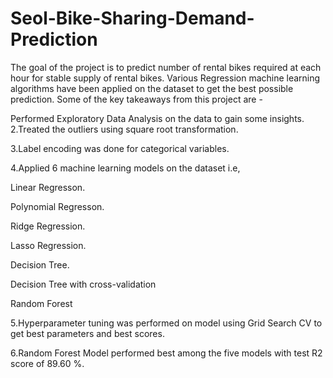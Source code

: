 # Seol-Bike-Sharing-Demand-Prediction
The goal of the project is to predict number of rental bikes required at each hour for stable supply of rental bikes. Various Regression machine learning algorithms have been applied on the dataset to get the best possible prediction. Some of the key takeaways from this project are -

Performed Exploratory Data Analysis on the data to gain some insights. 2.Treated the outliers using square root transformation.

3.Label encoding was done for categorical variables. 

4.Applied 6 machine learning models on the dataset i.e,

Linear Regresson.

Polynomial Regresson.

Ridge Regression.

Lasso Regression.

Decision Tree.

Decision Tree with cross-validation

Random Forest

5.Hyperparameter tuning was performed on model using Grid Search CV to get best parameters and best scores.

6.Random Forest Model performed best among the five models with test R2 score of 89.60 %.
